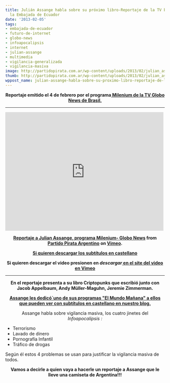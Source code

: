 ```yaml
---
title: Julián Assange habla sobre su próximo libro-Reportaje de la TV brasileña desde
  la Embajada de Ecuador
date: '2013-02-05'
tags:
- embajada-de-ecuador
- futuro-de-internet
- globo-news
- infoapocalipsis
- internet
- julian-assange
- multimedia
- vigilancia-generalizada
- vigilancia-masiva
image: http://partidopirata.com.ar/wp-content/uploads/2013/02/julian_assange_01_600.jpg
thumb: http://partidopirata.com.ar/wp-content/uploads/2013/02/julian_assange_01_600-150x150.jpg
wppost_name: julian-assange-habla-sobre-su-proximo-libro-reportaje-de-la-tv-brasilena-desde-la-embajada-de-ecuador
---
```


<p style="text-align: center;"><strong>Reportaje emitido el 4 de febrero por el programa<a href="http://globotv.globo.com/globo-news/milenio/t/programas/v/julian-assange-fala-sobre-seu-livro-que-aborda-futuro-da-internet/2386774/" target="_blank"> Milenium de la TV Globo News de Brasil.</a></strong></p>


<hr />

<iframe src="http://player.vimeo.com/video/58962778" height="375" width="500" allowfullscreen="" frameborder="0"></iframe>
<p style="text-align: center;"><strong><a href="http://vimeo.com/58962778">Reportaje a Julian Assange, programa Milenium- Globo News</a> from <a href="http://vimeo.com/user3611990">Partido Pirata Argentino</a> on <a href="http://vimeo.com">Vimeo</a>.</strong></p>
<p style="text-align: center;"><strong><a href="http://www.subdivx.com/X6XMzE4NDE5X-reportaje-a-julian-assange-2013.html" target="_blank">Si quieren descargar los subtítulos en castellano</a></strong></p>
<p style="text-align: center;"><strong>Si quieren descargar el video presionen en <i>descargar</i><a href="https://secure.vimeo.com/58962778" target="_blank"> en el site del video en Vimeo</a></strong></p>


<hr />
<p style="text-align: center;"><strong>En el reportaje presenta a su libro Criptopunks que escribió junto con Jacob Appelbaum, Andy Müller-Maguhn, Jeremie Zimmerman.</strong></p>
<p style="text-align: center;"><strong><a href="http://partidopirata.com.ar/7963/el-mundo-manana-criptopunks" target="_blank">Assange les dedicó´uno de sus programas "El Mundo Mañana" a ellos que pueden ver con subtítulos en castellano en nuestro blog.</a></strong></p>
<p style="text-align: center;">Assange habla sobre vigilancia masiva, los cuatro jinetes del <em>Infoapocalipsis :</em></p>

<ul>
	<li>Terrorismo</li>
	<li>Lavado de dinero</li>
	<li>Pornografía Infantil</li>
	<li>Tráfico de drogas</li>
</ul>
Según él estos 4 problemas se usan para justificar la vigilancia masiva de todos.
<p style="text-align: center;"><strong>Vamos a decirle a quien vaya a hacerle un reportaje a Assange que le lleve una camiseta de Argentina!!!</strong></p>
&nbsp;

